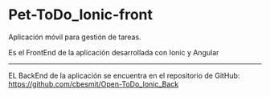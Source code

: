 # Pet-ToDo_Ionic-front
Aplicación móvil para gestión de tareas.

Es el FrontEnd de la aplicación desarrollada con Ionic y Angular

____________

EL BackEnd de la aplicación se encuentra en el repositorio de GitHub: https://github.com/cbesmit/Open-ToDo_Ionic_Back
